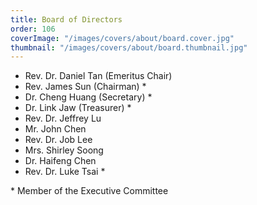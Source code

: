 ```yaml
---
title: Board of Directors
order: 106
coverImage: "/images/covers/about/board.cover.jpg"
thumbnail: "/images/covers/about/board.thumbnail.jpg"
---
```


- Rev. Dr. Daniel Tan (Emeritus Chair)
- Rev. James Sun (Chairman) \*
- Dr. Cheng Huang (Secretary) \*
- Dr. Link Jaw (Treasurer) \*
- Rev. Dr. Jeffrey Lu
- Mr. John Chen
- Rev. Dr. Job Lee
- Mrs. Shirley Soong
- Dr. Haifeng Chen
- Rev. Dr. Luke Tsai \*

\* Member of the Executive Committee

